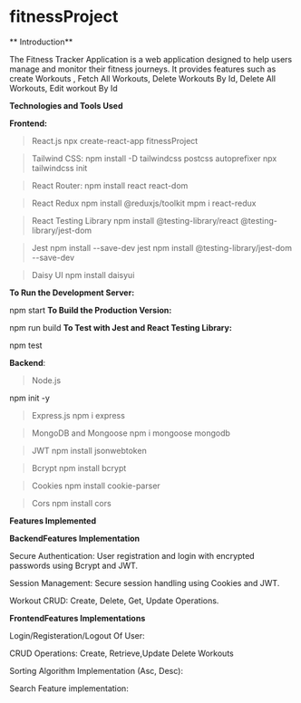 # fitnessProject

** Introduction**

The Fitness Tracker Application is a  web application designed to help users manage and monitor their fitness journeys. 
It provides features such as create Workouts , Fetch All Workouts, Delete Workouts By Id, Delete All Workouts, Edit workout By Id

**Technologies and Tools Used**

**Frontend:**
>React.js
npx create-react-app fitnessProject

>Tailwind CSS:
npm install -D tailwindcss postcss autoprefixer
npx tailwindcss init

>React Router:
npm install react react-dom

>React Redux
npm install @reduxjs/toolkit
mpm i react-redux

>React Testing Library
npm install @testing-library/react @testing-library/jest-dom


>Jest
npm install --save-dev jest
npm install @testing-library/jest-dom --save-dev

>Daisy UI
npm install daisyui

**To Run the Development Server:**

npm start
**To Build the Production Version:**

npm run build
**To Test with Jest and React Testing Library:**

npm test

**Backend**:
>Node.js

npm init -y

>Express.js
npm i express

>MongoDB and Mongoose
npm i mongoose mongodb

>JWT
npm install jsonwebtoken

>Bcrypt
npm install bcrypt

>Cookies
npm install cookie-parser

>Cors
npm install cors

**Features Implemented**

**BackendFeatures Implementation**

Secure Authentication: User registration and login with encrypted passwords using Bcrypt and JWT.

Session Management: Secure session handling using Cookies and JWT.

Workout CRUD: Create, Delete, Get, Update Operations.

**FrontendFeatures Implementations**

Login/Registeration/Logout Of User:

CRUD Operations: Create, Retrieve,Update Delete Workouts

Sorting Algorithm Implementation (Asc, Desc):

Search Feature implementation:


  







